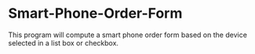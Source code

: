 # Smart-Phone-Order-Form
This program will compute a smart phone order form based on the device selected in a list box or checkbox.
